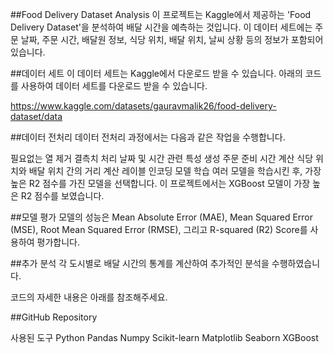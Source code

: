 ##Food Delivery Dataset Analysis
이 프로젝트는 Kaggle에서 제공하는 'Food Delivery Dataset'을 분석하여 배달 시간을 예측하는 것입니다. 이 데이터 세트에는 주문 날짜, 주문 시간, 배달원 정보, 식당 위치, 배달 위치, 날씨 상황 등의 정보가 포함되어 있습니다.

##데이터 세트
이 데이터 세트는 Kaggle에서 다운로드 받을 수 있습니다. 아래의 코드를 사용하여 데이터 세트를 다운로드 받을 수 있습니다.

https://www.kaggle.com/datasets/gauravmalik26/food-delivery-dataset/data

##데이터 전처리
데이터 전처리 과정에서는 다음과 같은 작업을 수행합니다.

필요없는 열 제거
결측치 처리
날짜 및 시간 관련 특성 생성
주문 준비 시간 계산
식당 위치와 배달 위치 간의 거리 계산
레이블 인코딩
모델 학습
여러 모델을 학습시킨 후, 가장 높은 R2 점수를 가진 모델을 선택합니다. 이 프로젝트에서는 XGBoost 모델이 가장 높은 R2 점수를 보였습니다.

##모델 평가
모델의 성능은 Mean Absolute Error (MAE), Mean Squared Error (MSE), Root Mean Squared Error (RMSE), 그리고 R-squared (R2) Score를 사용하여 평가합니다.

##추가 분석
각 도시별로 배달 시간의 통계를 계산하여 추가적인 분석을 수행하였습니다.

코드의 자세한 내용은 아래를 참조해주세요.

##GitHub Repository

사용된 도구
Python
Pandas
Numpy
Scikit-learn
Matplotlib
Seaborn
XGBoost
